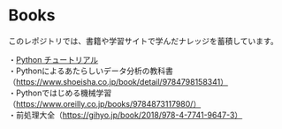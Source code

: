 # Books
このレポジトリでは、書籍や学習サイトで学んだナレッジを蓄積しています。

・[Python チュートリアル](https://www.oreilly.co.jp/books/9784873117539)<br>
・Pythonによるあたらしいデータ分析の教科書（https://www.shoeisha.co.jp/book/detail/9784798158341）<br>
・Pythonではじめる機械学習（https://www.oreilly.co.jp/books/9784873117980/）<br>
・前処理大全（https://gihyo.jp/book/2018/978-4-7741-9647-3）<br>
